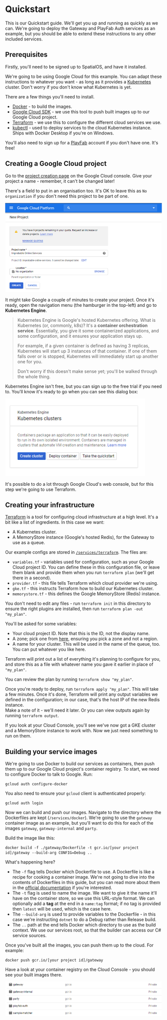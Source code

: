 # Quickstart

This is our Quickstart guide. We'll get you up and running as quickly as we can. We're going to deploy the Gateway and PlayFab Auth services as an example, but you should be able to extend these instructions to any other included services.

## Prerequisites

Firstly, you'll need to be signed up to SpatialOS, and have it installed.

We're going to be using Google Cloud for this example. You can adapt these instructions to whatever you want - as long as it provides a [Kubernetes](https://kubernetes.io/) cluster. Don't worry if you don't know what Kubernetes is yet.

There are a few things you'll need to install.

- [Docker](https://docs.docker.com/install/) - to build the images.
- [Google Cloud SDK](https://cloud.google.com/sdk/) - we use this tool to push built images up to our Google Cloud project.
- [Terraform](https://www.terraform.io/) - we use this to configure the different cloud services we use.
- [kubectl](https://kubernetes.io/docs/tasks/tools/install-kubectl/) - used to deploy services to the cloud Kubernetes instance. Ships with Docker Desktop if you're on Windows.

You'll also need to sign up for a [PlayFab](https://playfab.com/) account if you don't have one. It's free!

## Creating a Google Cloud project

Go to the [project creation page](https://console.cloud.google.com/projectcreate) on the Google Cloud console. Give your project a name - remember, it can't be changed later!

There's a field to put in an organisation too. It's OK to leave this as `No organization` if you don't need this project to be part of one.

![](./img/quickstart/google_cloud_project.png)

It might take Google a couple of minutes to create your project. Once it's ready, open the navigation menu (the hamburger in the top-left) and go to **Kubernetes Engine**.

> Kubernetes Engine is Google's hosted Kubernetes offering. What is Kubernetes (or, commonly, k8s)?  It's a **container orchestration service**. Essentially, you give it some containerized applications, and some configuration, and it ensures your application stays up.  
> 
> For example, if a given container is defined as having 3 replicas, Kubernetes will start up 3 instances of that container. If one of them falls over or is stopped, Kubernetes will immediately start up another one for you.
>
> Don't worry if this doesn't make sense yet; you'll be walked through the whole thing.

Kubernetes Engine isn't free, but you can sign up to the free trial if you need to. You'll know it's ready to go when you can see this dialog box:

![](./img/quickstart/create_k8s_cluster.png)

It's possible to do a lot through Google Cloud's web console, but for this step we're going to use Terraform.

## Creating your infrastructure

[Terraform](https://www.terraform.io/) is a tool for configuring cloud infrastructure at a high level. It's a bit like a list of ingredients. In this case we want:

- A Kubernetes cluster.
- A MemoryStore instance (Google's hosted Redis), for the Gateway to use as a queue.

Our example configs are stored in [`/services/terraform`](../services/terraform). The files are:

- `variables.tf` - variables used for configuration, such as your Google Cloud project ID. You can define these in this configuration file, or leave them blank and provide them when you run `terraform plan` (we'll get there in a second).
- `provider.tf` - this file tells Terraform which cloud provider we're using.
- `gke.tf` - this instructs Terraform how to build our Kubernetes cluster.
- `memorystore.tf` - this defines the Google MemoryStore (Redis) instance.

You don't need to edit any files - run `terraform init` in this directory to ensure the right plugins are installed, then run `terraform plan -out "my_plan"`.

You'll be asked for some variables:
- Your cloud project ID. Note that this is the ID, not the display name.
- A zone; pick one from [here](https://cloud.google.com/compute/docs/regions-zones/), ensuring you pick a zone and not a region.
- A name for your cluster. This will be used in the name of the queue, too. You can put whatever you like here.

Terraform will print out a list of everything it's planning to configure for you, and store this as a file with whatever name you gave it earlier in place of `"my_plan"`.

You can review the plan by running `terraform show "my_plan"`.

Once you're ready to deploy, run `terraform apply "my_plan"`. This will take a few minutes. Once it's done, Terraform will print any output variables we defined in the configuration; in our case, that's the host IP of the new Redis instance.  
Make a note of it - we'll need it later. Or you can view outputs again by running `terraform output`.

If you look at your Cloud Console, you'll see we've now got a GKE cluster and a MemoryStore instance to work with. Now we just need something to run on them.

## Building your service images

We're going to use Docker to build our services as containers, then push them up to our Google Cloud project's container registry. To start, we need to configure Docker to talk to Google. Run:

```
gcloud auth configure-docker
```

You also need to ensure your `gcloud` client is authenticated properly:

```
gcloud auth login
```

Now we can build and push our images. Navigate to the directory where the Dockerfiles are kept (`/services/docker`). We're going to use the `gateway` container image as an example, but you'll want to do this for each of the images `gateway`, `gateway-internal` and `party`.

Build the image like this:

```
docker build -f ./gateway/Dockerfile -t gcr.io/[your project id]/gateway --build-arg CONFIG=Debug ..
```

What's happening here?
- The `-f` flag tells Docker which Dockerfile to use. A Dockerfile is like a recipe for cooking a container image. We're not going to dive into the contents of Dockerfiles in this guide, but you can read more about them in the [official documentation](https://docs.docker.com/engine/reference/builder/) if you're interested.
- The `-t` flag is used to name the image. We want to give it the name it'll have on the container store, so we use this URL-style format. We can optionally add a **tag** at the end in a `name:tag` format; if no tag is provided then `latest` will be used, which is the case here.
- The `--build-arg` is used to provide variables to the Dockerfile - in this case we're instructing `dotnet` to do a Debug rather than Release build.
- The `..` path at the end tells Docker which directory to use as the build context. We use our services root, so that the builder can access our C# service sources.

Once you've built all the images, you can push them up to the cloud. For example:

```
docker push gcr.io/[your project id]/gateway
```

Have a look at your container registry on the Cloud Console - you should see your built images there.

![](./img/quickstart/gcr.png)